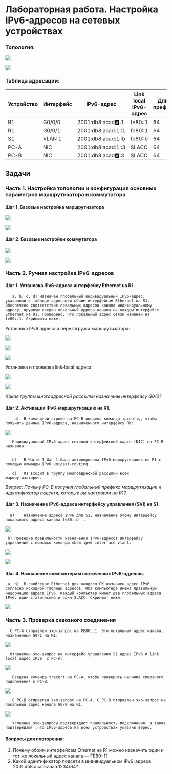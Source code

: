# Лабораторная работа. Настройка IPv6-адресов на сетевых устройствах 

### Топология:

![](https://github.com/AlexIridium/net_engineer_otus/blob/main/lab04/pic00.JPG)


![](https://github.com/AlexIridium/net_engineer_otus/blob/main/lab04/pic16.JPG)


### Таблица адресации:

| Устройство | Интерфейс | IPv6-адрес | Link local IPv6-адрес | Длина префикса | Шлюз по умолчанию |
| :--- | --- | --- | --- | --- | --- |
| R1 | G0/0/0 | 2001:db8:acad:a::1 | fe80::1 | 64 | - |
| R1 | G0/0/1 | 2001:db8:acad:1::1  | fe80::1 | 64 | - |
| S1 | VLAN 1 | 2001:db8:acad:1::b | fe80::b | 64 | - |
| PC-A | NIC | 2001:db8:acad:1::3 | SLACC | 64 | - |
| PC-B | NIC | 2001:db8:acad:a::3 | SLACC | 64 | - |


## Задачи

### Часть 1. Настройка топологии и конфигурация основных параметров маршрутизатора и коммутатора


#### Шаг 1. Базовые настройка маршрутизатора

![](https://github.com/AlexIridium/net_engineer_otus/blob/main/lab04/pic09.JPG)

![](https://github.com/AlexIridium/net_engineer_otus/blob/main/lab04/pic10.JPG)



#### Шаг 2. Базовые настройки коммутатора

![](https://github.com/AlexIridium/net_engineer_otus/blob/main/lab04/pic11.JPG)

![](https://github.com/AlexIridium/net_engineer_otus/blob/main/lab04/pic12.JPG)




### Часть 2. Ручная настройка IPv6-адресов

#### Шаг 1. Установка IPv6-адреса интерфейсу Ethernet на R1.


       a, b, c, d) Назначен глобальный индивидуальный IPv6-адрес, указанный в таблице адресации обоим интерфейсам Ethernet на R1. Обеспечено соответствие локальных адресов канала индивидуальному адресу, вручную введен локальный адреса канала на каждом интерфейсе Ethernet на R1. Проверено, что локальный адрес связи изменен на fe80::1. Скриншоты ниже:  


Установка IPv6 адреса и перезагрузка маршрутизатора:


![](https://github.com/AlexIridium/net_engineer_otus/blob/main/lab04/pic01.JPG)

![](https://github.com/AlexIridium/net_engineer_otus/blob/main/lab04/pic02.JPG)

![](https://github.com/AlexIridium/net_engineer_otus/blob/main/lab04/pic03.JPG)


Установка и проверка link-local адреса:

![](https://github.com/AlexIridium/net_engineer_otus/blob/main/lab04/pic04.JPG)

![](https://github.com/AlexIridium/net_engineer_otus/blob/main/lab04/pic05.JPG)


*Какие группы многоадресной рассылки назначены интерфейсу G0/0?*




#### Шаг 2. Активация IPv6-маршрутизацию на R1.

        a)	В командной строке на PC-B введена команда ipconfig, чтобы получить данные IPv6-адреса, назначенного интерфейсу ПК:

![](https://github.com/AlexIridium/net_engineer_otus/blob/main/lab04/pic13.JPG)


       Индивидуальный IPv6-адрес сетевой интерфейсной карте (NIC) на PC-B назначен.


       b)	В Части 1 Шаг 1 была активирована IPv6-маршрутизация на R1 с помощью команды IPv6 unicast-routing.

       c)	R1 входит в группу многоадресной рассылки всех маршрутизаторов. 
       
*Вопрос: Почему PC-B получил глобальный префикс маршрутизации и идентификатор подсети, которые вы настроили на R1?*




#### Шаг 3. Назначение IPv6-адреса интерфейсу управления (SVI) на S1.

      a)	Назначение адреса IPv6 для S1, назначение этому интерфейсу локального адреса канала fe80::b  :

  ![](https://github.com/AlexIridium/net_engineer_otus/blob/main/lab04/pic07.JPG)

      
     b)	Проверка правильности назначения IPv6-адресов интерфейсу управления с помощью команды show ipv6 interface vlan1.

![](https://github.com/AlexIridium/net_engineer_otus/blob/main/lab04/pic08.JPG)


![](https://github.com/AlexIridium/net_engineer_otus/blob/main/lab04/pic14.JPG)


#### Шаг 4. Назначение компьютерам статических IPv6-адресов.

     a, b)	В свойствах Ethernet для каждого ПК назначен адрес IPv6 согласно исходной таблицы адресов. Оба компьютера имеют правильную информацию адреса IPv6. Каждый компьютер имеет два глобальных адреса IPv6: один статический и один SLACC. Скриншот ниже:
     

![](https://github.com/AlexIridium/net_engineer_otus/blob/main/lab04/pic15.JPG)



### Часть 3. Проверка сквозного соединения

      С PC-A отправлен эхо-запрос на FE80::1. Это локальный адрес канала, назначенный G0/1 на R1:

![](https://github.com/AlexIridium/net_engineer_otus/blob/main/lab04/pic17.JPG)

      
      Отправлен эхо-запрос на интерфейс управления S1 адрес IPv6 и link local адрес IPv6  с PC-A:

![](https://github.com/AlexIridium/net_engineer_otus/blob/main/lab04/pic18.JPG)


       Введена команда tracert на PC-A, чтобы проверить наличие сквозного подключения к PC-B:

![](https://github.com/AlexIridium/net_engineer_otus/blob/main/lab04/pic19.JPG)


       С PC-B отправлен эхо-запрос на PC-A. С PC-B отправлен эхо-запрос на локальный адрес канала G0/0 на R1:

![](https://github.com/AlexIridium/net_engineer_otus/blob/main/lab04/pic20.JPG)


       Успешные эхо-запросы подтверждают правильность подключения, а также подтверждают ,что IPv6-адреса на всех устройствах указаны верно.




#### Вопросы для повторения:
       
1.	Почему обоим интерфейсам Ethernet на R1 можно назначить один и тот же локальный адрес канала — FE80::1?
2.	Какой идентификатор подсети в индивидуальном IPv6-адресе 2001:db8:acad::aaaa:1234/64?


